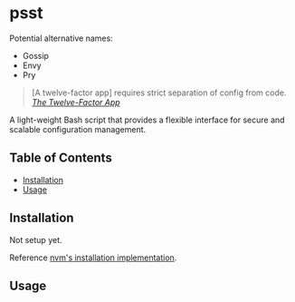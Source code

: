 # psst

Potential alternative names:
- Gossip
- Envy
- Pry

> [A twelve-factor app] requires strict separation of config from code.
_[The Twelve-Factor App](https://12factor.net/config)_

A light-weight Bash script that provides a flexible interface for secure and scalable configuration management.

## Table of Contents
- [Installation](#installation)
- [Usage](#usage)

## Installation

Not setup yet.

Reference [nvm's installation implementation](https://github.com/creationix/nvm#installation-and-update).

## Usage
